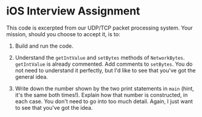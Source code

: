# iOS Interview Assignment

This code is excerpted from our UDP/TCP packet processing system. Your mission, should you choose to accept it, is to:

1. Build and run the code.

2. Understand the `getIntValue` and `setBytes` methods of `NetworkBytes`. `getIntValue` is already commented. Add comments to `setBytes`. You do not need to understand it perfectly, but I'd like to see that you've got the general idea.

3. Write down the number shown by the two print statements in `main` (hint, it's the same both times!). Explain how that number is constructed, in each case. You don't need to go into too much detail. Again, I just want to see that you've got the idea.
